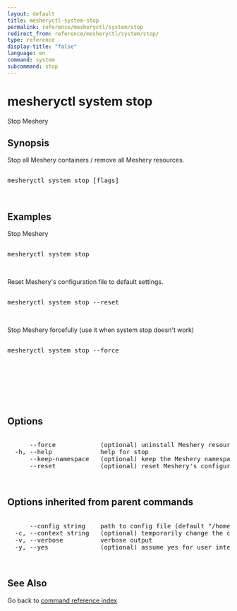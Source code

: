 ```yaml
---
layout: default
title: mesheryctl-system-stop
permalink: reference/mesheryctl/system/stop
redirect_from: reference/mesheryctl/system/stop/
type: reference
display-title: "false"
language: en
command: system
subcommand: stop
---
```


# mesheryctl system stop

Stop Meshery

## Synopsis

Stop all Meshery containers / remove all Meshery resources.

<pre class='codeblock-pre'>
<div class='codeblock'>
mesheryctl system stop [flags]

</div>
</pre> 

## Examples

Stop Meshery
<pre class='codeblock-pre'>
<div class='codeblock'>
mesheryctl system stop

</div>
</pre> 

Reset Meshery's configuration file to default settings.
<pre class='codeblock-pre'>
<div class='codeblock'>
mesheryctl system stop --reset

</div>
</pre> 

Stop Meshery forcefully (use it when system stop doesn't work)
<pre class='codeblock-pre'>
<div class='codeblock'>
mesheryctl system stop --force

</div>
</pre> 

<pre class='codeblock-pre'>
<div class='codeblock'>
	

</div>
</pre> 

## Options

<pre class='codeblock-pre'>
<div class='codeblock'>
      --force            (optional) uninstall Meshery resources forcefully
  -h, --help             help for stop
      --keep-namespace   (optional) keep the Meshery namespace during uninstallation
      --reset            (optional) reset Meshery's configuration file to default settings.

</div>
</pre>

## Options inherited from parent commands

<pre class='codeblock-pre'>
<div class='codeblock'>
      --config string    path to config file (default "/home/admin-pc/.meshery/config.yaml")
  -c, --context string   (optional) temporarily change the current context.
  -v, --verbose          verbose output
  -y, --yes              (optional) assume yes for user interactive prompts.

</div>
</pre>

## See Also

Go back to [command reference index](/reference/mesheryctl/) 
